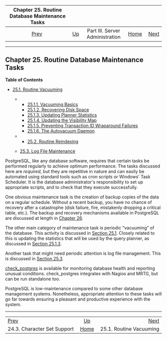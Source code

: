 

|     Chapter 25. Routine Database Maintenance Tasks    |                                                    |                                 |                                                       |                                                           |
| :---------------------------------------------------: | :------------------------------------------------- | :-----------------------------: | ----------------------------------------------------: | --------------------------------------------------------: |
| [Prev](multibyte.html "24.3. Character Set Support")  | [Up](admin.html "Part III. Server Administration") | Part III. Server Administration | [Home](index.html "PostgreSQL 17devel Documentation") |  [Next](routine-vacuuming.html "25.1. Routine Vacuuming") |

***

## Chapter 25. Routine Database Maintenance Tasks

**Table of Contents**

* [25.1. Routine Vacuuming](routine-vacuuming.html)

  * *   [25.1.1. Vacuuming Basics](routine-vacuuming.html#VACUUM-BASICS)
    * [25.1.2. Recovering Disk Space](routine-vacuuming.html#VACUUM-FOR-SPACE-RECOVERY)
    * [25.1.3. Updating Planner Statistics](routine-vacuuming.html#VACUUM-FOR-STATISTICS)
    * [25.1.4. Updating the Visibility Map](routine-vacuuming.html#VACUUM-FOR-VISIBILITY-MAP)
    * [25.1.5. Preventing Transaction ID Wraparound Failures](routine-vacuuming.html#VACUUM-FOR-WRAPAROUND)
    * [25.1.6. The Autovacuum Daemon](routine-vacuuming.html#AUTOVACUUM)

  * *   [25.2. Routine Reindexing](routine-reindex.html)
  * [25.3. Log File Maintenance](logfile-maintenance.html)

PostgreSQL, like any database software, requires that certain tasks be performed regularly to achieve optimum performance. The tasks discussed here are *required*, but they are repetitive in nature and can easily be automated using standard tools such as cron scripts or Windows' Task Scheduler. It is the database administrator's responsibility to set up appropriate scripts, and to check that they execute successfully.

One obvious maintenance task is the creation of backup copies of the data on a regular schedule. Without a recent backup, you have no chance of recovery after a catastrophe (disk failure, fire, mistakenly dropping a critical table, etc.). The backup and recovery mechanisms available in PostgreSQL are discussed at length in [Chapter 26](backup.html "Chapter 26. Backup and Restore").

The other main category of maintenance task is periodic “vacuuming” of the database. This activity is discussed in [Section 25.1](routine-vacuuming.html "25.1. Routine Vacuuming"). Closely related to this is updating the statistics that will be used by the query planner, as discussed in [Section 25.1.3](routine-vacuuming.html#VACUUM-FOR-STATISTICS "25.1.3. Updating Planner Statistics").

Another task that might need periodic attention is log file management. This is discussed in [Section 25.3](logfile-maintenance.html "25.3. Log File Maintenance").

[check\_postgres](https://bucardo.org/check_postgres/) is available for monitoring database health and reporting unusual conditions. check\_postgres integrates with Nagios and MRTG, but can be run standalone too.

PostgreSQL is low-maintenance compared to some other database management systems. Nonetheless, appropriate attention to these tasks will go far towards ensuring a pleasant and productive experience with the system.

***

|                                                       |                                                       |                                                           |
| :---------------------------------------------------- | :---------------------------------------------------: | --------------------------------------------------------: |
| [Prev](multibyte.html "24.3. Character Set Support")  |   [Up](admin.html "Part III. Server Administration")  |  [Next](routine-vacuuming.html "25.1. Routine Vacuuming") |
| 24.3. Character Set Support                           | [Home](index.html "PostgreSQL 17devel Documentation") |                                   25.1. Routine Vacuuming |

